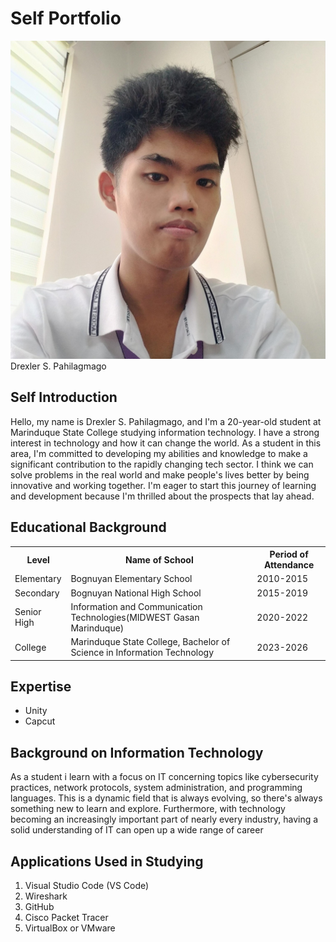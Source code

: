 <!DOCTYPE html>
<html lang="en">
<head>
    <meta charset="UTF-8">
    <meta name="viewport" content="width=device-width, initial-scale=1.0">
    <title>Self Portfolio- Drexler S. Pahilagmago</title>
    <link rel="stylesheet" href="style.css">
</head>
<body>
    <div class="container">
        <h1>Self Portfolio</h1>
        <div class="content">
            <section>
                <div class="profile-section">
                    <img src="drexler.jpg" alt="Drexler S. Pahilagmago" class="profile-photo">
                    <a style= "text-decoration: none;">Drexler S. Pahilagmago</a></h2>
                    <h2 class="name">Self Introduction </h2>
                </div>
                <p class="intro">Hello, my name is Drexler S. Pahilagmago, and I'm a 20-year-old student at Marinduque State College studying information technology. I have a strong interest in technology and how it can change the world. As a student in this area, I'm committed to developing my abilities and knowledge to make a significant contribution to the rapidly changing tech sector. I think we can solve problems in the real world and make people's lives better by being innovative and working together. I'm eager to start this journey of learning and development because I'm thrilled about the prospects that lay ahead.</p>
            </section>
            <section class="content-section">
                <h2>Educational Background</h2>
                <table>
                    <tr>
                        <th>Level</th>
                        <th>Name of School</th>
                        <th>Period of Attendance</th>
                    </tr>
                    <tr>
                        <td>Elementary</td>
                        <td>Bognuyan Elementary School</td>
                        <td>2010-2015</td>
                    </tr>
                    <tr>
                        <td>Secondary</td>
                        <td>Bognuyan National High School</td>
                        <td>2015-2019</td>
                    </tr>
                    <tr>
                        <td>Senior High</td>
                        <td>Information and Communication Technologies(MIDWEST Gasan Marinduque)</td>
                        <td>2020-2022</td>
                    </tr>
                    <tr>
                        <td>College</td>
                        <td>Marinduque State College, Bachelor of Science in Information Technology</td>
                        <td>2023-2026</td>
                    </tr>
                </table>
            </section>
            <section class="content-section">
                <h2>Expertise</h2>
                <ul>
                    <li>Unity</li>
                    <li>Capcut</li>
                </ul>
            </section>
            <section class="content-section">
                <h2>Background on Information Technology</h2>
                <p>As a student i learn with a focus on IT concerning topics like cybersecurity practices, network protocols, system administration, and programming languages. This is a dynamic field that is always evolving, so there's always something new to learn and explore. Furthermore, with technology becoming an increasingly important part of nearly every industry, having a solid understanding of IT can open up a wide range of career </p>
            </section>
            <section class="content-section">
                <h2>Applications Used in Studying</h2>
                <ol>
                    <li>Visual Studio Code (VS Code)</li>
                    <li>Wireshark</li>
                    <li>GitHub</li>
                    <li>Cisco Packet Tracer</li>
                    <li>VirtualBox or VMware</li>
                </ol>
            </section>
        </div>
    </div>
</body>
</html>
